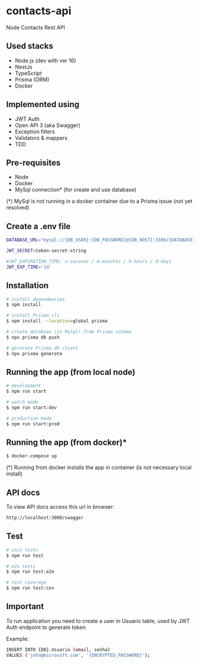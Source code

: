 # contacts-api
Node Contacts Rest API

## Used stacks
 - Node.js (dev with ver 16)
 - NestJs
 - TypeScript
 - Prisma (ORM)
 - Docker


## Implemented using
 - JWT Auth
 - Open API 3 (aka Swagger)
 - Exception filters
 - Validators & mappers
 - TDD


## Pre-requisites
 - Node
 - Docker
 - MySql connection* (for create and use database)  

(*) MySql is not running in a docker container due to a Prisma issue (not yet resolved)  

## Create a .env file

```bash
DATABASE_URL="mysql://{DB_USER}:{DB_PASSWORD}@{DB_HOST}:3306/{DATABASE}"

JWT_SECRET=token-secret-string

#JWT_EXPIRATION_TIME: s-seconds / m-minutes / h-hours / d-days
JWT_EXP_TIME='1d'
```

## Installation

```bash
# install dependencies
$ npm install

# install Prisma cli
$ npm install --location=global prisma

# create database (in MySql) from Prisma schema
$ npx prisma db push

# gererate Prisma db client
$ npx prisma generate
```

## Running the app (from local node)

```bash
# development
$ npm run start

# watch mode
$ npm run start:dev

# production mode
$ npm run start:prod
```

## Running the app (from docker)*

```bash
$ docker-compose up
```
(*) Running from docker installs the app in container (is not necessary local install)  


## API docs
To view API docs access this url in browser:  

```bash
http://localhost:3000/swagger
```
## Test

```bash
# unit tests
$ npm run test

# e2e tests
$ npm run test:e2e

# test coverage
$ npm run test:cov
```

## Important
To run application you need to create a user in Usuario table, used by JWT Auth endpoint to generate token  

Example:

```bash
INSERT INTO {DB}.Usuario (email, senha) 
VALUES ('john@microsoft.com', '{ENCRYPTED_PASSWORD}');
```

